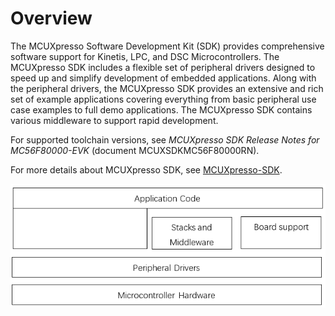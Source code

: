 # Overview

The MCUXpresso Software Development Kit \(SDK\) provides comprehensive software support for Kinetis, LPC, and DSC Microcontrollers. The MCUXpresso SDK includes a flexible set of peripheral drivers designed to speed up and simplify development of embedded applications. Along with the peripheral drivers, the MCUXpresso SDK provides an extensive and rich set of example applications covering everything from basic peripheral use case examples to full demo applications. The MCUXpresso SDK contains various middleware to support rapid development.

For supported toolchain versions, see *MCUXpresso SDK Release Notes for MC56F80000-EVK* \(document MCUXSDKMC56F80000RN\).

For more details about MCUXpresso SDK, see [MCUXpresso-SDK](http://www.nxp.com/products/software-and-tools/run-time-software/mcuxpresso-software-and-tools/mcuxpresso-software-development-kit-sdk:MCUXpresso-SDK).

![](../images/ksdk_layers.png "MCUXpresso SDK layers")

